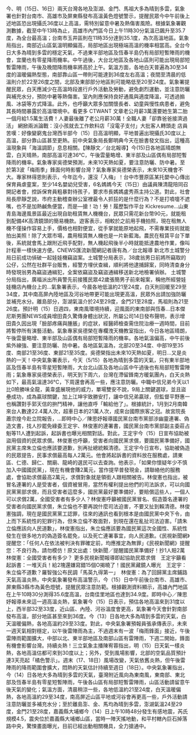 今、明（15日、16日）兩天台灣各地及澎湖、金門、馬祖大多為晴到多雲，氣象署也針對台南市、高雄市及屏東縣發布高溫黃色燈號警示，提醒民眾今中午前後上述地區恐出現攝氏36度以上高溫，需特別留意中暑及熱傷害風險。根據氣象署觀測數據，截至中午13時為止，高雄市內門區今日上午11時30分氣溫已飆升至35.7度，為全台最高溫；台南市玉井區則在11時35分達到35.1度，為次高溫地區。氣象局指出，南部近山區氣溫明顯偏高，局部地區出現極端高溫的機率相當高。全台今日大多為晴到多雲的穩定天氣，不過東半部地區及恆春半島仍有局部短暫陣雨的機會，宜蘭也有零星降雨機率。中午過後，大台北地區及各地山區則可能出現局部短暫雷陣雨，午後及晚間降雨機率將高於上午。氣溫方面，各地白天普遍為30至34度的溫暖偏熱型態，南部靠山區一帶則可能達到36度左右高溫；夜間至清晨的低溫則介於22至26度之間，北部及東部部分地區則可能略低至20至24度。氣象署提醒民眾，白天應減少在高溫時段進行戶外活動及勞動，避免劇烈運動，並注意防曬與補充水分，預防中暑等熱傷害。室內則應保持良好通風與適度降溫，可透過搧風、冰袋等方式降溫。此外，也呼籲大眾多加關懷長者、幼童與慢性病患者，避免其長時間暴露於高溫環境中。看更多 CTWANT 文章老公月薪3萬還要她生第二胎 一個月給1.5萬生活費！人妻最後離了老公月薪30萬！全職人妻「卻靠爸爸接濟過活」 網掀兩派論戰：沒小孩就去工作飲料店「沒電子支付」大批客人轉頭走 店員苦嘆：好像變窮鬼台灣西半部今（15）日高溫明顯，平地普遍出現攝氏30度以上高溫，部分靠山區甚至更熱。前中央氣象局長鄭明典今天在臉書發文指出，這種高溫現象與「海溫調節」息息相關。【陳靜文／台北報導】今(15)日各地區晴朗無雲，白天晴熱，南部高溫可達36℃，午後雲量略增、東半部及山區偶有局部短暫降雨的機率。氣象專家吳德榮預測，未來10天熱如夏，要注意防曬、防中暑。至於第3波「梅雨季」鋒面何時影響台灣？氣象專家吳德榮表示，未來10天機會不大。專家林得恩則表示，今年迄今，還沒「入梅」！台中市豐原區某托嬰中心傳出保育員虐童案，至少14名嬰幼兒受害，6名媽媽今天（15日）由議員陳清龍陪同召開記者會，控訴保育員粗暴對待孩子，要求市長媽媽盧秀燕主持公道。對此，社會局長廖靜芝說，市府主動稽查辦公室裡最令人抓狂的是什麼行為？不是打噴嚏不遮嘴，也不是加熱鹹魚便當，而是—搶！功！勞！履歷製作平台 Kickresume...山東青島海邊風景區最近出現自助租賃無人機機台，民眾只需花新台幣90元，就能租到配備4K高清鏡頭的簡易機款。遊客表示，相較於之前用手機拍照，現在租無人機不僅操作容易上手，價格也相對便宜，從手掌就能原地起飛，不需專業技術就能拍出美照！除了大眾市場，農用租賃無人機也是一片新藍海。農民在租賃平台下單後，系統就會馬上跟附近飛手配對，無人機起飛後半小時就能抵達農地作業，像叫計程車一樣快速方便。CNEWS匯流新聞網記者唐有為／台北報導 新北市土城警分局日前成功偵破一起娃娃機竊盜案。土城警分局表示，38歲翁男日前將所竊取的公仔，公然在社群平台販售，經警方埋伏查緝，順利將他逮捕歸案，同時清查身分時發現翁男為竊盜通緝犯，全案依竊盜及竊盜通緝移送新北地檢署偵辦。 土城警分局指出，廣福派出所員警先前接獲民眾42歲張簡男子前來報案，稱他所經營娃娃機店內機台上的...氣象署表示，今晨各地低溫約21至24度，白天則回暖至29至34度，其中南高屏內陸地區及河谷地帶更可能出現更高溫，民眾外出請加強防曬並補充水分。離島部分，澎湖氣溫介於24至29度，金門21至28度，馬祖則為21至26度。預計明（15）日週四，東南風環境持續，迎風面的東南部與恆春...日本傑尼斯男團NEWS成員增田貴久驚傳身體出狀況，所屬公司14日發布聲明，表示增田貴久因出現「臉部疼痛與腫脹」的症狀，經醫師檢查需住院治療一週時間，目前將暫停所有演藝活動。氣象專家吳德榮在專欄洩天機教室指出，今日各地區晴朗，午後雲量略增、東半部及山區偶有局部短暫降雨的機率。各地氣溫偏高，中午前後紫外線強、要注意防曬、防中暑。各地區氣溫為，北部20至34度、中部19至35度、南部21至36度、東部21至35度。吳德榮指出未來10天熱如夏，明日...又是炎熱的一天！中央氣象署表示，今天（5/15）各地為晴到多雲的天氣，只有東半部地區及恆春半島有零星短暫陣雨，大台北山區及各地山區中午過後也有局部短暫雷陣雨；氣象專家吳德榮表示，明天到下周六，台灣在滯留鋒南方暖氣團內，白天炎熱如下，最高氣溫達36℃，下周還會再高一些，應注意防曬。中職中信兄弟今天以1比0險勝味全龍，黃韋盛展現他的威力，單場雙安不說，9局上關鍵選球，並且盜壘成功，成為贏球關鍵，加上江坤宇致勝安打，讓中信兄弟贏球，但監督平野惠一也稱讚對手郭天信的拚鬥精神，讓他直呼「輸給他了」。根據統計，1月到2月南韓來台人數達22.4萬人次，超車日本的21萬人次，成來台國際旅客之冠。故宮院長蕭宗煌今赴立院報告，...即時中心／陳思妤報導國民黨台南市黨部涉幽靈連署、偽造文書，找人抄罷免綠委王定宇、林俊憲的連署書，國民黨台南市黨部副主委莊占魁等11人遭到起訴，起訴書也曝光相關對話。對此，王定宇今（15）日宣布協助被盜用個資的民眾求償。林俊憲也呼籲，受害者向國民黨求償，要國民黨準備好，國民黨主席朱立倫也應該要道歉，別再扯總統賴清德。王定宇今日宣布，協助被偽造的民眾提告，民事求償最高每人2萬元。他會將起訴書的資料放在服務處，請東區、仁德、歸仁、關廟、龍崎的選民可以去查詢。他表示，「如果你懷疑年少不慎加入中國國民黨」，現在有機會賺2萬元，當作提早普發現金，請聯絡他的服務處，會協助求償最高2萬元，求償對象就是領銜人跟相關被告。林俊憲也指出，被冒名連署的人是受害者，個資被冒用，當然有權利提出他們的司法訴求，可以向國民黨黨部求償，而且受害者這麼多，國民黨最好要準備好，要賠償這些人，一個人可以求償2萬，全國受害者有多少人？林俊憲呼籲被國民黨冒名、假造簽名連署的受害者向國民黨求償，朱立倫也不要再說什麼司法迫害，不要又扯到賴清德。林俊憲強調，現在是國民黨黨工認罪，往來的通訊也看到根本是由國民黨中央下令，由上而下系統性的犯罪行為，但朱立倫不敢面對，到現在還在亂扯司法迫害。「請朱立倫應該向人民道歉」，林俊憲指出，朱立倫應該要為國民黨這次全國性、系統性發生在很多地方的偽造簽名罷免，以及死亡連署事宜，向人民道歉。《民視新聞網》提醒您：「任何人在依法被判決有罪確定前，均應推定為無罪」《民視新聞網》提醒您：不良行為，請勿模仿！原文出處：快新聞／提醒國民黨準備好！抄1人賠2萬　林俊憲：全國受害者有多少？ 更多民視新聞報導即起協助民眾求償　王定宇籲看起訴書：一堆天兵！給2塊還嫌寫錯15個O揭曉了！國民黨藏鏡人曝光　王定宇：朱立倫不道歉？羅智強公布民調「馬英九得第一」　林俊憲：為了回歸黨主席鋪路天氣高溫炎熱，中央氣象署發布高溫警示，今（15）日中午前後台南市、高雄市、屏東縣3縣市為黃色燈號，提醒民眾注意防範。根據觀測資料顯示，高雄內門地區在上午10時30分測得35.6度高溫，台南佳里地區也達到34.9度。即時中心／陳思妤報導未來這一週高溫炎熱，氣象署今（15）日表示，預估各地高溫來到31度以上，西半部32至33度，近山區、內陸、河谷溫度會更高，氣象署今天會針對南部發布高溫，部分地區甚至來到36度。今（13）日各地大多為晴到多雲的天氣，白天溫暖偏熱，各地高溫約29至33度。對此，中央氣象署預報員張承傳表示，未來一週天氣相對穩定，以午後雷陣雨為主，不過週末有一波「梅雨鋒面」接近，午後雷陣雨範圍擴大，中部以北、東半部地區及南部山區有雷陣雨，下週二開始，鋒面有機會影響台灣。持續炎熱！三立氣象主播陳宥蓉指出，明（15）日天氣一樣炎熱，各地高溫估都可來到30度以上；另外，受到風場影響，北部的空氣品質預計連3天亮起「橘色警示」。週末（17、18日）風場改變，天氣依舊炎熱，但午後雷陣雨的降雨範圍會擴大，悶熱的天氣估計持續至週日（18日）。中央氣象署指出，今（14）日各地大多為晴到多雲的天氣，臺灣附近風向為東南風，東南部、東北部及恆春半島有零星短暫陣雨，午後各山區有局部短暫雷陣雨，山區活動請留意午後天氣的變化；氣溫方面，清晨稍涼一些，各地低溫約21至24度，白天溫暖偏熱，各地高溫約29至34度，南高屏近山區平地或河谷會再更高一些，戶外活動請注意防曬並多補充水分；至於離島澎、金、馬均為晴到多雲，澎湖氣溫24至29度，金門21至28度，嘉義縣大埔鄉今（14）日上午10時48分發生有感地震，芮氏規模4.5，震央位於嘉義縣大埔鄉山區，當時一陣天搖地動，和平村轄內巨石掉落路中央，驚悚畫面曝光，目前已經出動相關機具，全力搶通中。